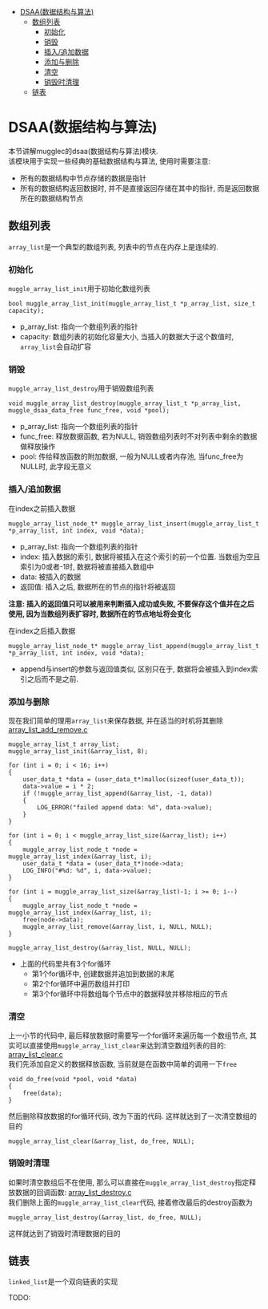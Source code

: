 - [DSAA(数据结构与算法)](#dsaa数据结构与算法)
	- [数组列表](#数组列表)
		- [初始化](#初始化)
		- [销毁](#销毁)
		- [插入/追加数据](#插入追加数据)
		- [添加与删除](#添加与删除)
		- [清空](#清空)
		- [销毁时清理](#销毁时清理)
	- [链表](#链表)

# DSAA(数据结构与算法)
本节讲解mugglec的dsaa(数据结构与算法)模块.   
该模块用于实现一些经典的基础数据结构与算法, 使用时需要注意:
* 所有的数据结构中节点存储的数据是指针
* 所有的数据结构返回数据时, 并不是直接返回存储在其中的指针, 而是返回数据所在的数据结构节点

## 数组列表
`array_list`是一个典型的数组列表, 列表中的节点在内存上是连续的.  

### 初始化
`muggle_array_list_init`用于初始化数组列表
```
bool muggle_array_list_init(muggle_array_list_t *p_array_list, size_t capacity);
```
* p_array_list: 指向一个数组列表的指针
* capacity: 数组列表的初始化容量大小, 当插入的数据大于这个数值时, `array_list`会自动扩容

### 销毁
`muggle_array_list_destroy`用于销毁数组列表
```
void muggle_array_list_destroy(muggle_array_list_t *p_array_list, muggle_dsaa_data_free func_free, void *pool);
```
* p_array_list: 指向一个数组列表的指针
* func_free: 释放数据函数, 若为NULL, 销毁数组列表时不对列表中剩余的数据做释放操作
* pool: 传给释放函数的附加数据, 一般为NULL或者内存池, 当func_free为NULL时, 此字段无意义

### 插入/追加数据
在index之前插入数据
```
muggle_array_list_node_t* muggle_array_list_insert(muggle_array_list_t *p_array_list, int index, void *data);
```
* p_array_list: 指向一个数组列表的指针
* index: 插入数据的索引, 数据将被插入在这个索引的前一个位置. 当数组为空且索引为0或者-1时, 数据将被直接插入数组中
* data: 被插入的数据
* 返回值: 插入之后, 数据所在的节点的指针将被返回

**注意: 插入的返回值只可以被用来判断插入成功或失败, 不要保存这个值并在之后使用, 因为当数组列表扩容时, 数据所在的节点地址将会变化**  

在index之后插入数据
```
muggle_array_list_node_t* muggle_array_list_append(muggle_array_list_t *p_array_list, int index, void *data);
```
* append与insert的参数与返回值类似, 区别只在于, 数据将会被插入到index索引之后而不是之前.

### 添加与删除
现在我们简单的理用`array_list`来保存数据, 并在适当的时机将其删除 [array_list_add_remove.c](./array_list_add_remove/array_list_add_remove.c)
```
muggle_array_list_t array_list;
muggle_array_list_init(&array_list, 8);

for (int i = 0; i < 16; i++)
{
	user_data_t *data = (user_data_t*)malloc(sizeof(user_data_t));
	data->value = i * 2;
	if (!muggle_array_list_append(&array_list, -1, data))
	{
		LOG_ERROR("failed append data: %d", data->value);
	}
}

for (int i = 0; i < muggle_array_list_size(&array_list); i++)
{
	muggle_array_list_node_t *node = muggle_array_list_index(&array_list, i);
	user_data_t *data = (user_data_t*)node->data;
	LOG_INFO("#%d: %d", i, data->value);
}

for (int i = muggle_array_list_size(&array_list)-1; i >= 0; i--)
{
	muggle_array_list_node_t *node = muggle_array_list_index(&array_list, i);
	free(node->data);
	muggle_array_list_remove(&array_list, i, NULL, NULL);
}

muggle_array_list_destroy(&array_list, NULL, NULL);
```
* 上面的代码里共有3个for循环
  * 第1个for循环中, 创建数据并追加到数据的末尾
  * 第2个for循环中遍历数组并打印
  * 第3个for循环中将数组每个节点中的数据释放并移除相应的节点

### 清空
上一小节的代码中, 最后释放数据时需要写一个for循环来遍历每一个数组节点, 其实可以直接使用`muggle_array_list_clear`来达到清空数组列表的目的: [array_list_clear.c](./array_list_clear/array_list_clear.c)  
我们先添加自定义的数据释放函数, 当前就是在函数中简单的调用一下`free`
```
void do_free(void *pool, void *data)
{
	free(data);
}
```
然后删除释放数据的for循环代码, 改为下面的代码. 这样就达到了一次清空数组的目的
```
muggle_array_list_clear(&array_list, do_free, NULL);
```

### 销毁时清理
如果时清空数组后不在使用, 那么可以直接在`muggle_array_list_destroy`指定释放数据的回调函数: [array_list_destroy.c](./array_list_destroy/array_list_destroy.c)  
我们删除上面的`muggle_array_list_clear`代码, 接着修改最后的destroy函数为
```
muggle_array_list_destroy(&array_list, do_free, NULL);
```
这样就达到了销毁时清理数据的目的

## 链表
`linked_list`是一个双向链表的实现  

TODO: